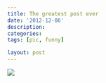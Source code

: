 ```yaml
---
title: The greatest post ever
date: '2012-12-06'
description:
categories: 
tags: [pic, funny]

layout: post
---
```


<img src="{{ urls.media }}/2012_03_07_1.jpg"/>